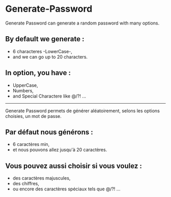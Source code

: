 # Generate-Password

 Generate Password can generate a random password with many options.
 
 ## By default we generate : 
 - 6 characteres -LowerCase-,
 - and we can go up to 20 characters.  
   
 ## In option, you have : 
 - UpperCase, 
 - Numbers,
 - and Special Charactere like @/\?! ... 


-------------------------------------------------------------------------------------


Generate Password permets de générer aléatoirement, selons les options choisies, un mot de passe.  
## Par défaut nous générons :
- 6 caractères min, 
- et nous pouvons allez jusqu'à 20 caractères.  
  
## Vous pouvez aussi choisir si vous voulez :
- des caractères majuscules, 
- des chiffres,
- ou encore des caractères spéciaux tels que @/\?! ...
